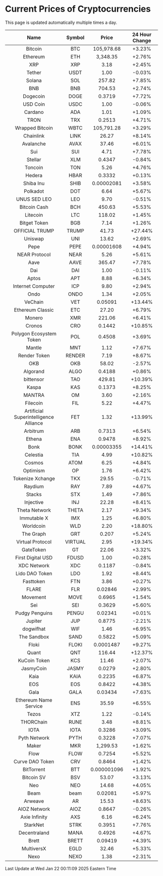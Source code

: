 # Current Prices of Cryptocurrencies
This page is updated automatically multiple times a day.

| Name | Symbol | Price | 24 Hour Change |
| :---: |:---:| :---: | :---: |
| Bitcoin | BTC | 105,978.68 | +3.23% |
| Ethereum | ETH | 3,348.35 | +2.76% |
| XRP | XRP | 3.18 | +2.45% |
| Tether | USDT | 1.00 | -0.03% |
| Solana | SOL | 257.82 | +7.85% |
| BNB | BNB | 704.53 | +2.74% |
| Dogecoin | DOGE | 0.3719 | +7.72% |
| USD Coin | USDC | 1.00 | -0.06% |
| Cardano | ADA | 1.01 | +1.09% |
| TRON | TRX | 0.2513 | +4.71% |
| Wrapped Bitcoin | WBTC | 105,791.28 | +3.29% |
| Chainlink | LINK | 26.27 | +8.14% |
| Avalanche | AVAX | 37.46 | +6.01% |
| Sui | SUI | 4.71 | +7.78% |
| Stellar | XLM | 0.4347 | -0.84% |
| Toncoin | TON | 5.26 | +4.76% |
| Hedera | HBAR | 0.3332 | +0.13% |
| Shiba Inu | SHIB | 0.00002081 | +3.58% |
| Polkadot | DOT | 6.64 | +5.67% |
| UNUS SED LEO | LEO | 9.70 | -0.51% |
| Bitcoin Cash | BCH | 450.63 | +5.53% |
| Litecoin | LTC | 118.02 | +1.45% |
| Bitget Token | BGB | 7.14 | +1.26% |
| OFFICIAL TRUMP | TRUMP | 41.73 | +27.44% |
| Uniswap | UNI | 13.62 | +2.69% |
| Pepe | PEPE | 0.00001608 | +4.94% |
| NEAR Protocol | NEAR | 5.26 | +5.61% |
| Aave | AAVE | 365.47 | +7.78% |
| Dai | DAI | 1.00 | -0.11% |
| Aptos | APT | 8.88 | +6.34% |
| Internet Computer | ICP | 9.80 | +2.94% |
| Ondo | ONDO | 1.34 | +2.05% |
| VeChain | VET | 0.05091 | +13.44% |
| Ethereum Classic | ETC | 27.20 | +6.79% |
| Monero | XMR | 221.06 | +6.41% |
| Cronos | CRO | 0.1442 | +10.85% |
| Polygon Ecosystem Token | POL | 0.4508 | +3.69% |
| Mantle | MNT | 1.12 | +7.67% |
| Render Token | RENDER | 7.19 | +8.67% |
| OKB | OKB | 58.02 | -2.57% |
| Algorand | ALGO | 0.4188 | +0.86% |
| bittensor | TAO | 429.81 | +10.39% |
| Kaspa | KAS | 0.1373 | +8.25% |
| MANTRA | OM | 3.60 | +2.16% |
| Filecoin | FIL | 5.22 | +4.47% |
| Artificial Superintelligence Alliance | FET | 1.32 | +13.99% |
| Arbitrum | ARB | 0.7313 | +6.54% |
| Ethena | ENA | 0.9478 | +8.92% |
| Bonk | BONK | 0.00003355 | +14.41% |
| Celestia | TIA | 4.99 | +10.82% |
| Cosmos | ATOM | 6.25 | +4.84% |
| Optimism | OP | 1.76 | +6.42% |
| Tokenize Xchange | TKX | 29.55 | -0.71% |
| Raydium | RAY | 7.89 | +4.67% |
| Stacks | STX | 1.49 | +7.86% |
| Injective | INJ | 22.28 | +8.41% |
| Theta Network | THETA | 2.17 | +9.34% |
| Immutable X | IMX | 1.25 | +6.80% |
| Worldcoin | WLD | 2.20 | +18.80% |
| The Graph | GRT | 0.207 | +5.24% |
| Virtual Protocol | VIRTUAL | 2.95 | +19.34% |
| GateToken | GT | 22.06 | +3.32% |
| First Digital USD | FDUSD | 1.00 | +0.28% |
| XDC Network | XDC | 0.1187 | -0.84% |
| Lido DAO Token | LDO | 1.92 | +8.44% |
| Fasttoken | FTN | 3.86 | +0.27% |
| FLARE | FLR | 0.02846 | +2.99% |
| Movement | MOVE | 0.6965 | +1.54% |
| Sei | SEI | 0.3629 | +5.60% |
| Pudgy Penguins | PENGU | 0.02341 | +0.01% |
| Jupiter | JUP | 0.8775 | -2.21% |
| dogwifhat | WIF | 1.46 | +6.95% |
| The Sandbox | SAND | 0.5822 | +5.09% |
| Floki | FLOKI | 0.0001487 | +9.27% |
| Quant | QNT | 116.44 | +12.37% |
| KuCoin Token | KCS | 11.46 | +2.07% |
| JasmyCoin | JASMY | 0.0279 | +2.80% |
| Kaia | KAIA | 0.2235 | +6.87% |
| EOS | EOS | 0.8422 | +4.38% |
| Gala | GALA | 0.03434 | +7.63% |
| Ethereum Name Service | ENS | 35.59 | +6.55% |
| Tezos | XTZ | 1.22 | -0.14% |
| THORChain | RUNE | 3.48 | +8.81% |
| IOTA | IOTA | 0.3286 | +3.09% |
| Pyth Network | PYTH | 0.3228 | +7.07% |
| Maker | MKR | 1,299.53 | +1.62% |
| Flow | FLOW | 0.7254 | +5.52% |
| Curve DAO Token | CRV | 0.8464 | +1.42% |
| BitTorrent | BTT | 0.000001096 | +1.92% |
| Bitcoin SV | BSV | 53.07 | +3.13% |
| Neo | NEO | 14.68 | +4.05% |
| Beam | beam | 0.02081 | +5.97% |
| Arweave | AR | 15.53 | +8.63% |
| AIOZ Network | AIOZ | 0.8647 | -0.26% |
| Axie Infinity | AXS | 6.16 | +6.24% |
| StarkNet | STRK | 0.3951 | +7.76% |
| Decentraland | MANA | 0.4926 | +4.67% |
| Brett | BRETT | 0.09419 | +4.39% |
| MultiversX | EGLD | 32.46 | +5.33% |
| Nexo | NEXO | 1.38 | +2.31% |

Last Update at Wed Jan 22 00:11:09 2025 Eastern Time